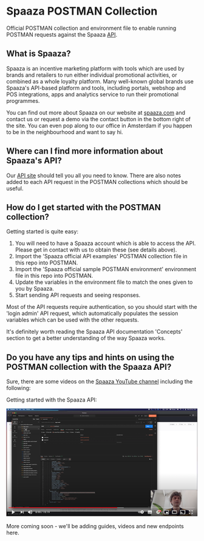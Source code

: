 # Spaaza POSTMAN Collection
Official POSTMAN collection and environment file to enable running POSTMAN requests against the Spaaza [API](https://docs.spaaza.com).

## What is Spaaza?

Spaaza is an incentive marketing platform with tools which are used by brands and retailers to run
either individual promotional activities, or combined as a whole loyalty platform. Many well-known
global brands use Spaaza's API-based platform and tools, including portals, webshop and POS
integrations, apps and analytics service to run their promotional programmes.

You can find out more about Spaaza on our website at [spaaza.com](https://www.spaaza.com) and 
contact us or request a demo via the contact button in the bottom right of the site. You can even
pop along to our office in Amsterdam if you happen to be in the neighbourhood and want to say hi.

## Where can I find more information about Spaaza's API?

Our [API site](https://docs.spaaaza.com) should tell you all you need to know. There are also notes
added to each API request in the POSTMAN collections which should be useful.

## How do I get started with the POSTMAN collection?

Getting started is quite easy:

1. You will need to have a Spaaza account which is able to access the API. Please get in contact with us
   to obtain these (see details above).
2. Import the 'Spaaza official API examples' POSTMAN collection file in this repo into POSTMAN.
3. Import the 'Spaaza official sample POSTMAN environment' environment file in this repo into POSTMAN.
4. Update the variables in the environment file to match the ones given to you by Spaaza.
5. Start sending API requests and seeing responses.

Most of the API requests require authentication, so you should start with the 'login admin' API
request, which automatically populates the session variables which can be used with the other 
requests.

It's definitely worth reading the Spaaza API documentation 'Concepts' section to get a better 
understanding of the way Spaaza works.

## Do you have any tips and hints on using the POSTMAN collection with the Spaaza API?

Sure, there are some videos on the [Spaaza YouTube channel](https://www.youtube.com/channel/UCvM1ZMg-jOGDSdcnrobIPSQ)
including the following:


Getting started with the Spaaza API:

[![Getting started with the Spaaza API](images/youtube-tufHS8145Bs-screenshot.png)](https://youtu.be/tufHS8145Bs "Getting started with the Spaaza API")

More coming soon - we'll be adding guides, videos and new endpoints here.
